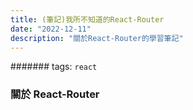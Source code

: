 ```yaml
---
title: (筆記)我所不知道的React-Router
date: "2022-12-11"
description: "關於React-Router的學習筆記"
---
```


####### tags: `react`

### 關於 React-Router
